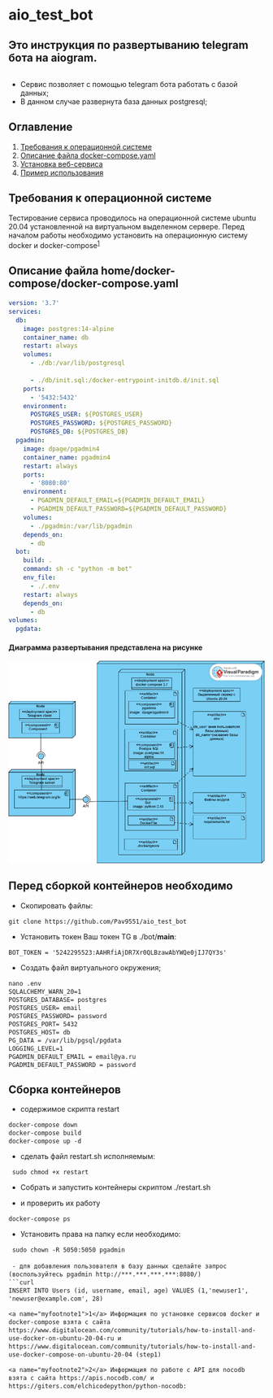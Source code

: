 # aio_test_bot

## Это инструкция по развертыванию telegram бота на aiogram.

```
```
- Сервис позволяет с помощью telegram бота работать с базой данных;
- В данном случае развернута база данных postgresql;

## Оглавление

1. [Требования к операционной системе](#Требования-к-операционной-системе)
2. [Описание файла docker-compose.yaml](#Описание-файла-docker-compose.yaml)
3. [Установка веб-сервиса](#Установка-веб-сервиса)
4. [Пример использования](#Пример-использования)

## Требования к операционной системе
Тестирование сервиса проводилось на операционной системе ubuntu 20.04 установленной на виртуальном выделенном сервере. Перед началом работы необходимо установить на операционную систему docker и docker-compose<sup>[1](#myfootnote1)</sup>
## Описание файла home/docker-compose/docker-compose.yaml

```yaml
version: '3.7'
services:
  db:
    image: postgres:14-alpine
    container_name: db
    restart: always
    volumes:
      - ./db:/var/lib/postgresql
      
      - ./db/init.sql:/docker-entrypoint-initdb.d/init.sql
    ports:
      - '5432:5432'
    environment:
      POSTGRES_USER: ${POSTGRES_USER}
      POSTGRES_PASSWORD: ${POSTGRES_PASSWORD}
      POSTGRES_DB: ${POSTGRES_DB}
  pgadmin:
    image: dpage/pgadmin4
    container_name: pgadmin4
    restart: always
    ports:
      - '8080:80'
    environment:
      - PGADMIN_DEFAULT_EMAIL=${PGADMIN_DEFAULT_EMAIL}
      - PGADMIN_DEFAULT_PASSWORD=${PGADMIN_DEFAULT_PASSWORD}
    volumes:
      - ./pgadmin:/var/lib/pgadmin
    depends_on:
      - db
  bot:
    build: .
    command: sh -c "python -m bot"
    env_file:
      - ./.env
    restart: always
    depends_on:
      - db
volumes:
  pgdata:

```
#### Диаграмма развертывания представлена на рисунке
![Alt-текст](https://github.com/Pav9551/aio_test_bot/blob/main/tg_bot_deployment.png "Deployment")

## Перед сборкой контейнеров необходимо
- Скопировать файлы:
```
git clone https://github.com/Pav9551/aio_test_bot
```


- Установить токен Ваш токен TG в ./bot/__main__:
```
BOT_TOKEN = '5242295523:AAHRfiAjDR7Xr0QLBzawAbYWQe0jIJ7QY3s'
```
- Создать файл виртуального окружения;
```
nano .env
SQLALCHEMY_WARN_20=1
POSTGRES_DATABASE= postgres
POSTGRES_USER= email
POSTGRES_PASSWORD= password
POSTGRES_PORT= 5432
POSTGRES_HOST= db
PG_DATA = /var/lib/pgsql/pgdata
LOGGING_LEVEL=1
PGADMIN_DEFAULT_EMAIL = email@ya.ru
PGADMIN_DEFAULT_PASSWORD = password

```
## Сборка контейнеров

 - содержимое скрипта restart
```curl
docker-compose down
docker-compose build
docker-compose up -d 
```
 - сделать файл restart.sh исполняемым:
```curl 
 sudo chmod +x restart
 ```
 - Собрать и запустить контейнеры скриптом ./restart.sh

 - и проверить их работу
```curl
docker-compose ps
```

- Установить права на папку если необходимо:
```
 sudo chown -R 5050:5050 pgadmin

 - для добавления пользователя в базу данных сделайте запрос (воспользуйтесь pgadmin http://***.***.***.***:8080/)
```curl
INSERT INTO Users (id, username, email, age) VALUES (1,'newuser1', 'newuser@example.com', 28)
```


```
<a name="myfootnote1">1</a> Информация по установке сервисов docker и docker-compose взята с сайта https://www.digitalocean.com/community/tutorials/how-to-install-and-use-docker-on-ubuntu-20-04-ru и https://www.digitalocean.com/community/tutorials/how-to-install-and-use-docker-compose-on-ubuntu-20-04 (step1)
```
```
<a name="myfootnote2">2</a> Информация по работе с API для nocodb взята с сайта https://apis.nocodb.com/ и https://giters.com/elchicodepython/python-nocodb:
